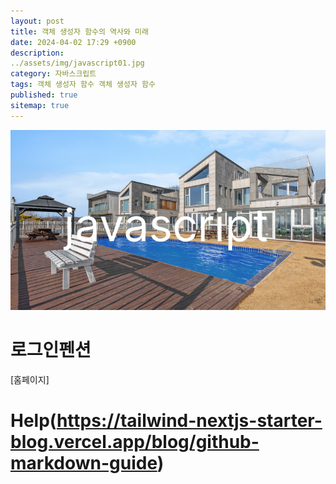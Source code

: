 ```yaml
---
layout: post
title: 객체 생성자 함수의 역사와 미래
date: 2024-04-02 17:29 +0900
description: 
../assets/img/javascript01.jpg
category: 자바스크립트
tags: 객체 생성자 함수 객체 생성자 함수
published: true
sitemap: true
---
```


![이미지](/assets/img/javascript01.jpg)

# 로그인펜션
[홈페이지]











# Help(https://tailwind-nextjs-starter-blog.vercel.app/blog/github-markdown-guide)
